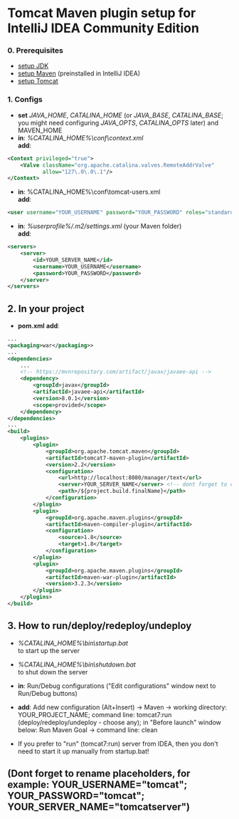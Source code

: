 # Tomcat Maven plugin setup for IntelliJ IDEA Community Edition

### 0. Prerequisites 
+ [setup  JDK](https://www.oracle.com/technetwork/java/javase/downloads/index.html)
+ [setup  Maven](https://maven.apache.org/download.cgi) (preinstalled in IntelliJ IDEA)
+ [setup  Tomcat](https://tomcat.apache.org/download-90.cgi)  


### 1. Configs
+ **set** _JAVA_HOME_, _CATALINA_HOME_ (or _JAVA_BASE_, _CATALINA_BASE_; you might need configuring _JAVA_OPTS_, _CATALINA_OPTS_ later) and MAVEN_HOME
+ **in**: _%CATALINA_HOME%\conf\context.xml_  
  **add**:
```xml
<Context privileged="true">
    <Valve className="org.apache.catalina.valves.RemoteAddrValve"
     	   allow="127\.0\.0\.1"/>
</Context>
```
+ **in**: %CATALINA_HOME%\conf\tomcat-users.xml  
  **add**:
```xml
<user username="YOUR_USERNAME" password="YOUR_PASSWORD" roles="standard,manager-gui, manager-script" />
```
+ **in**: *%userprofile%/.m2/settings.xml* (your Maven folder)  
  **add**:
```XML
<servers>
    <server>
        <id>YOUR_SERVER_NAME</id>
        <username>YOUR_USERNAME</username>
        <password>YOUR_PASSWORD</password>
    </server>
</servers>
```



## 2. In your project

+ **pom.xml**
  **add**:
```XML
...
<packaging>war</packaging>>
...
<dependencies>
	...
    <!-- https://mvnrepository.com/artifact/javax/javaee-api -->
    <dependency>
        <groupId>javax</groupId>
        <artifactId>javaee-api</artifactId>
        <version>8.0.1</version>
        <scope>provided</scope>
    </dependency>
</dependencies>
...
<build>
    <plugins>
        <plugin>
            <groupId>org.apache.tomcat.maven</groupId>
            <artifactId>tomcat7-maven-plugin</artifactId>
            <version>2.2</version>
            <configuration>
                <url>http://localhost:8080/manager/text</url>
                <server>YOUR_SERVER_NAME</server> <!-- dont forget to change -->
                <path>/${project.build.finalName}</path>
            </configuration>
        </plugin>
        <plugin>
            <groupId>org.apache.maven.plugins</groupId>
            <artifactId>maven-compiler-plugin</artifactId>
            <configuration>
                <source>1.8</source>
                <target>1.8</target>
            </configuration>
        </plugin>
        <plugin>
            <groupId>org.apache.maven.plugins</groupId>
            <artifactId>maven-war-plugin</artifactId>
            <version>3.2.3</version>
        </plugin>
    </plugins>
</build>
```

## 3. How to run/deploy/redeploy/undeploy

+ *%CATALINA_HOME%\bin\startup.bat*  
to start up the server
+ *%CATALINA_HOME%\bin\shutdown.bat*  
to shut down the server

+ **in**: Run/Debug configurations ("Edit configurations" window next to Run/Debug buttons)
+ **add**: Add new configuration (Alt+Insert) -> Maven -> working directory: YOUR_PROJECT_NAME; command line: tomcat7:run (deploy/redeploy/undeploy - choose any); in "Before launch" window below: Run Maven Goal -> command line: clean
+ If you prefer to "run" (tomcat7:run) server from IDEA, then you don't need to start it up manually from startup.bat!


## (Dont forget to rename placeholders, for example: YOUR_USERNAME="tomcat"; YOUR_PASSWORD="tomcat"; YOUR_SERVER_NAME="tomcatserver")
